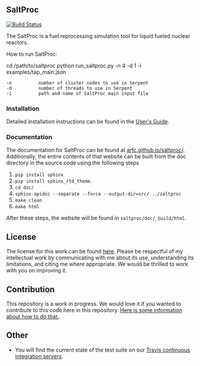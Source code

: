 ## SaltProc

[![Build Status](https://travis-ci.org/andrewryh/saltproc.svg?branch=develop)](https://travis-ci.org/andrewryh/saltproc)

The SaltProc is a fuel reprocessing simulation tool for liquid fueled nuclear
reactors.

How to run SaltProc:

cd /path/to/saltproc
python run_saltproc.py -n 4 -d 1 -i examples/tap_main.json
```
-n          number of cluster nodes to use in Serpent
-d          number of threads to use in Serpent
-i          path and name of SaltProc main input file
```

### Installation

Detailed installation instructions can be found in the
[User's Guide](https://arfc.github.io/saltproc/installation.html).

### Documentation

The documentation for SaltProc can be found at
[arfc.github.io/saltproc/](http://arfc.github.io/saltproc/).
Additionally, the entire contents of that
website can be built from the doc directory in the source code using the
following steps

1. `pip install sphinx`
2. `pip install sphinx_rtd_theme`.
3. `cd doc/`
4. `sphinx-apidoc --separate --force --output-dir=src/ ../saltproc`
5. `make clean`
6. `make html`

After these steps, the website will be found in `saltproc/doc/_build/html`.

## License

The license for this work can be found
[here](https://github.com/arfc/saltproc/blob/master/LICENSE). Please
be respectful of my intellectual work by communicating with me about its use,
understanding its limitations, and citing me where appropriate. We would be
thrilled to work with you on improving it.


## Contribution

This repository is a work in progress. We would love it if you wanted to
contribute to this code here in this repository. [Here is some information about
how to do that.](https://github.com/arfc/saltproc/blob/master/CONTRIBUTING.md).

## Other

- You will find the current state of the test suite on our [Travis continuous
integration servers](https://travis-ci.org/arfc/saltproc).

